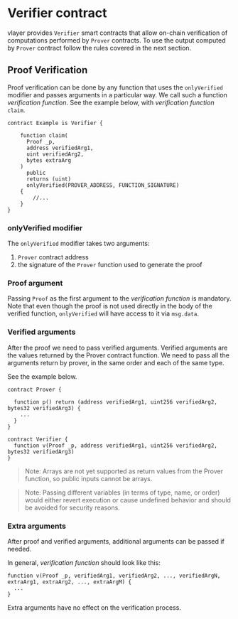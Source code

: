 # Verifier contract
vlayer provides `Verifier` smart contracts that allow on-chain verification of computations performed by `Prover` contracts. To use the output computed by `Prover` contract follow the rules covered in the next section.

## Proof Verification 
Proof verification can be done by any function that uses the `onlyVerified` modifier and passes arguments in a particular way. We call such a function *verification function*. See the example below, with *verification function* `claim`.

```solidity
contract Example is Verifier {

    function claim(
      Proof _p, 
      address verifiedArg1, 
      uint verifiedArg2, 
      bytes extraArg
    ) 
      public 
      returns (uint)
      onlyVerified(PROVER_ADDRESS, FUNCTION_SIGNATURE) 
    {
        //...
    }
}
```

### onlyVerified modifier
The `onlyVerified` modifier takes two arguments:
1. `Prover` contract address 
2. the signature of the `Prover` function used to generate the proof

### Proof argument
Passing `Proof` as the first argument to the *verification function* is mandatory. Note that even though the proof is not used directly in the body of the verified function, `onlyVerified` will have access to it via `msg.data`.

### Verified arguments
After the proof we need to pass verified arguments. Verified arguments are the values returned by the Prover contract function. We need to pass all the arguments return by prover, in the same order and each of the same type.

See the example below.

```solidity
contract Prover {

  function p() return (address verifiedArg1, uint256 verifiedArg2, bytes32 verifiedArg3) {
    ...
  }
}

contract Verifier {
  function v(Proof _p, address verifiedArg1, uint256 verifiedArg2, bytes32 verifiedArg3) 
}

```

> Note: Arrays are not yet supported as return values from the Prover function, so public inputs cannot be arrays. 

> Note: Passing different variables (in terms of type, name, or order) would either revert execution or cause undefined behavior and should be avoided for security reasons.


### Extra arguments
After proof and verified arguments, additional arguments can be passed if needed.

In general, *verification function* should look like this:
```solidity
function v(Proof _p, verifiedArg1, verifiedArg2, ..., verifiedArgN, extraArg1, extraArg2, ..., extraArgM) {
  ...
}
```

Extra arguments have no effect on the verification process.